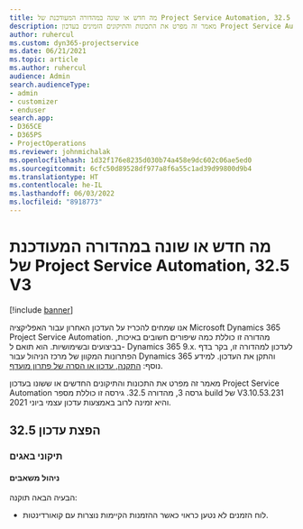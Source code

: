 ```yaml
---
title: מה חדש או שונה במהדורה המעודכנת של Project Service Automation, 32.5 V3
description: מאמר זה מפרט את התכונות והתיקונים הזמינים בעדכון Project Service Automation מהדורה 32.5, גרסה 3.
author: ruhercul
ms.custom: dyn365-projectservice
ms.date: 06/21/2021
ms.topic: article
ms.author: ruhercul
audience: Admin
search.audienceType:
- admin
- customizer
- enduser
search.app:
- D365CE
- D365PS
- ProjectOperations
ms.reviewer: johnmichalak
ms.openlocfilehash: 1d32f176e8235d030b74a458e9dc602c06ae5ed0
ms.sourcegitcommit: 6cfc50d89528df977a8f6a55c1ad39d99800d9b4
ms.translationtype: HT
ms.contentlocale: he-IL
ms.lasthandoff: 06/03/2022
ms.locfileid: "8918773"
---
```

# <a name="whats-new-or-changed-in-project-service-automation-update-release-325-v3"></a>מה חדש או שונה במהדורה המעודכנת של Project Service Automation, 32.5 V3

[!include [banner](../includes/psa-now-project-operations.md)]

אנו שמחים להכריז על העדכון האחרון עבור האפליקציה Microsoft Dynamics 365 Project Service Automation. מהדורה זו כוללת כמה שיפורים חשובים באיכות, בביצועים ובשימושיות. הוא תואם ל- Dynamics 365 9.x. לעדכון למהדורה זו, בקר בדף הפתרונות המקוון של מרכז הניהול עבור Dynamics 365 והתקן את העדכון. למידע נוסף: [התקנה, עדכון או הסרה של פתרון מועדף](/power-platform/admin/install-remove-preferred-solution).

מאמר זה מפרט את התכונות והתיקונים החדשים או ששונו בעדכון Project Service Automation גרסה 3, מהדורה 32.5. גירסה זו כוללת מספר build של V3.10.53.231 והיא זמינה לרוב באמצעות עדכון עצמי ביוני 2021.

## <a name="update-release-325"></a>הפצת עדכון 32.5

### <a name="bug-fixes"></a>תיקוני באגים

#### <a name="resource-management"></a>ניהול משאבים

הבעיה הבאה תוקנה:

- לוח הזמנים לא נטען כראוי כאשר ההזמנות הקיימות נוצרות עם קואורדינטות.

